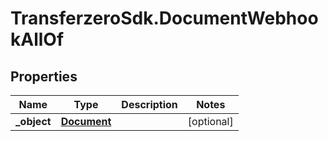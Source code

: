 # TransferzeroSdk.DocumentWebhookAllOf

## Properties
Name | Type | Description | Notes
------------ | ------------- | ------------- | -------------
**_object** | [**Document**](Document.md) |  | [optional] 


